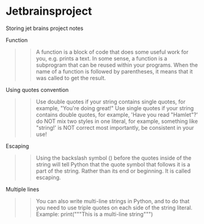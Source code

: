 # Jetbrainsproject
Storing jet brains project notes

Function

>> A function is a block of code that does some useful work for you, e.g. prints a text. 
>> In some sense, a function is a subprogram that can be reused within your programs. 
>> When the name of a function is followed by parentheses, it means that it was called to get the result.

Using quotes convention

>> Use double quotes if your string contains single quotes, for example, "You're doing great!"
>> Use single quotes if your string contains double quotes, for example, 'Have you read "Hamlet"?'
>> do NOT mix two styles in one literal, for example, something like "string!' is NOT correct
>> most importantly, be consistent in your use!

Escaping
>> Using the backslash symbol (\) before the quotes inside of the string will tell Python that the quote symbol that follows it is a part of the string.
>> Rather than its end or beginning. It is called escaping.

Multiple lines 

>> You can also write multi-line strings in Python, and to do that you need to use triple quotes on each side of the string literal.
>> Example: 
print("""This
is
a
multi-line
string""")

